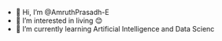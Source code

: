 - 👋 Hi, I’m @AmruthPrasadh-E
- 👀 I’m interested in living 😊
- 🌱 I’m currently learning Artificial Intelligence and Data Scienc

<!---
AmruthPrasadh-E/AmruthPrasadh-E is a ✨ special ✨ repository because its `README.md` (this file) appears on your GitHub profile.
You can click the Preview link to take a look at your changes.
--->
